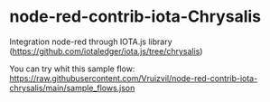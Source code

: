 # node-red-contrib-iota-Chrysalis
Integration node-red through IOTA.js library (https://github.com/iotaledger/iota.js/tree/chrysalis)

You can try whit this sample flow: 
https://raw.githubusercontent.com/Vruizvil/node-red-contrib-iota-chrysalis/main/sample_flows.json
